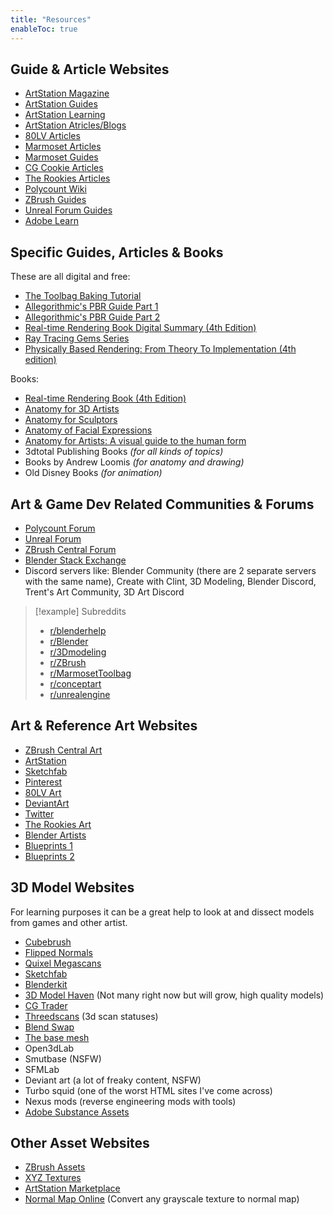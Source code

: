 ```yaml
---
title: "Resources"
enableToc: true
---
```



## Guide & Article Websites
- [ArtStation Magazine](https://magazine.artstation.com)
- [ArtStation Guides](https://www.artstation.com/guides)
- [ArtStation Learning](https://www.artstation.com/learning)
- [ArtStation Atricles/Blogs](https://www.artstation.com/blog)
- [80LV Articles](https://80.lv/articles/character-art/)
- [Marmoset Articles](https://marmoset.co/category/artwork/)
- [Marmoset Guides](https://marmoset.co/category/community-resources/)
- [CG Cookie Articles](https://cgcookie.com/posts)
- [The Rookies Articles](https://discover.therookies.co/)
- [Polycount Wiki](http://wiki.polycount.com/wiki/Polycount)
- [ZBrush Guides](http://pixologic.com/zclassroom/)
- [Unreal Forum Guides](https://forums.unrealengine.com/)
- [Adobe Learn](https://creativecloud.adobe.com/cc/learn/app/substance-3d)

## Specific Guides, Articles & Books
These are all digital and free:
- [The Toolbag Baking Tutorial](https://marmoset.co/posts/toolbag-baking-tutorial/)
- [Allegorithmic's PBR Guide Part 1](https://creativecloud.adobe.com/cc/learn/substance-3d-designer/web/the-pbr-guide-part-1)
- [Allegorithmic's PBR Guide Part 2](https://creativecloud.adobe.com/learn/substance-3d-designer/web/the-pbr-guide-part-2)
- [Real-time Rendering Book Digital Summary (4th Edition)](https://www.realtimerendering.com/)
- [Ray Tracing Gems Series](https://www.realtimerendering.com/raytracinggems/)
- [Physically Based Rendering: From Theory To Implementation (4th edition)](https://www.pbr-book.org/)

Books:
- [Real-time Rendering Book (4th Edition)](https://www.amazon.de/-/en/Tomas-Akenine-M%C3%B6ller/dp/1138627003)
- [Anatomy for 3D Artists](https://www.amazon.de/-/en/3dtotal-Publishing/dp/1909414247)
- [Anatomy for Sculptors](https://www.amazon.de/Anatomy-Sculptors-Understanding-Human-Figure/dp/1735039063)
- [Anatomy of Facial Expressions](https://www.amazon.de/Uldis-Zarins/dp/1735039047/)
- [Anatomy for Artists: A visual guide to the human form](https://www.amazon.de/-/en/3dtotal-Publishing/dp/1912843102/257-4153164-8168430?psc=1)
- 3dtotal Publishing Books _(for all kinds of topics)_
- Books by Andrew Loomis _(for anatomy and drawing)_
- Old Disney Books _(for animation)_

## Art & Game Dev Related Communities & Forums
- [Polycount Forum](https://polycount.com/forum)
- [Unreal Forum](https://forums.unrealengine.com/)
- [ZBrush Central Forum](https://www.zbrushcentral.com/c/zbrush-help/6)
- [Blender Stack Exchange](https://blender.stackexchange.com/)
- Discord servers like: Blender Community (there are 2 separate servers with the same name), Create with Clint, 3D Modeling, Blender Discord, Trent's Art Community, 3D Art Discord

>[!example] Subreddits
>
>- [r/blenderhelp](https://www.reddit.com/r/blenderhelp/)
>- [r/Blender](https://www.reddit.com/r/blender/)
>- [r/3Dmodeling](https://www.reddit.com/r/3Dmodeling/)
>- [r/ZBrush](https://www.reddit.com/r/ZBrush/)
>- [r/MarmosetToolbag](https://www.reddit.com/r/MarmosetToolbag/)
>- [r/conceptart](https://www.reddit.com/r/conceptart/)
>- [r/unrealengine](https://www.reddit.com/r/unrealengine/)

## Art & Reference Art Websites
- [ZBrush Central Art](https://www.zbrushcentral.com/)
- [ArtStation](https://www.artstation.com)
- [Sketchfab](https://sketchfab.com/feed)
- [Pinterest](https://www.pinterest.com/)
- [80LV Art](https://80.lv/articles/character-art/)
- [DeviantArt](https://www.deviantart.com/)
- [Twitter](https://twitter.com)
- [The Rookies Art](https://www.therookies.co/projects)
- [Blender Artists](https://blenderartists.org/tag/featured)
- [Blueprints 1](https://www.the-blueprints.com/blueprints/)
- [Blueprints 2](https://drawingdatabase.com/)


## 3D Model Websites
For learning purposes it can be a great help to look at and dissect models from games and other artist.

- [Cubebrush](https://cubebrush.co/marketplace?resource=3D%20assets&exclude_category=Game%20ready)
- [Flipped Normals](https://flippednormals.com/)
- [Quixel Megascans](https://quixel.com/megascans/home/)
- [Sketchfab](https://sketchfab.com/feed)
- [Blenderkit](https://www.blenderkit.com/asset-gallery?query=category_subtree:model%20order:-created)
- [3D Model Haven](https://polyhaven.com/models) (Not many right now but will grow, high quality models)
- [CG Trader](https://www.cgtrader.com/3d-models)
- [Threedscans](https://threedscans.com/) (3d scan statuses)
- [Blend Swap](https://www.blendswap.com/blends)
- [The base mesh](https://thebasemesh.com/model-library)
- Open3dLab
- Smutbase (NSFW)
- SFMLab
- Deviant art (a lot of freaky content, NSFW)
- Turbo squid (one of the worst HTML sites I've come across)
- Nexus mods (reverse engineering mods with tools)
- [Adobe Substance Assets](https://substance3d.adobe.com/community-assets)

## Other Asset Websites
- [ZBrush Assets](https://pixologic.com/zbrush/downloadcenter/alpha/)
- [XYZ Textures](https://texturing.xyz/)
- [ArtStation Marketplace](https://www.artstation.com/marketplace/game-dev)
- [Normal Map Online](http://cpetry.github.io/NormalMap-Online/) (Convert any grayscale texture to normal map)